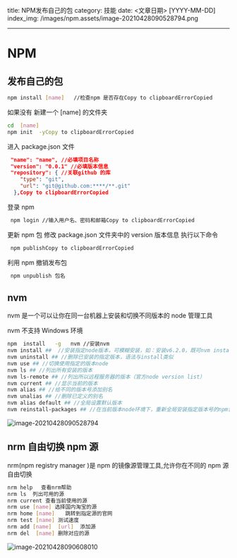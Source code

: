 title: NPM发布自己的包
category: 技能
date: <文章日期> [YYYY-MM-DD]
index_img: /images/npm.assets/image-20210428090528794.png

---



<!--more-->

# NPM

## 发布自己的包

```bash
npm install [name]   //检查npm 是否存在Copy to clipboardErrorCopied
```

如果没有 新建一个 [name] 的文件夹

```bash
cd  [name]
npm init  -yCopy to clipboardErrorCopied
```

进入 package.json 文件

```json
 "name": "name", //必填项目名称
 "version": "0.0.1" //必填版本信息
 "repository": { //关联github 的库
    "type": "git",
    "url": "git@github.com:****/**.git"
  },Copy to clipboardErrorCopied
```

登录 npm

```bash
 npm login //输入用户名、密码和邮箱Copy to clipboardErrorCopied
```

更新 npm 包 修改 package.json 文件夹中的 version 版本信息 执行以下命令

```bash
 npm publishCopy to clipboardErrorCopied
```

利用 npm 撤销发布包

```bash
 npm unpublish 包名
```



## nvm

nvm 是一个可以让你在同一台机器上安装和切换不同版本的 node 管理工具

nvm 不支持 Windows 环境

```bash
npm  install   -g   nvm //安装nvm
nvm install ##  //安装指定node版本，可模糊安装，如：安装v6.2.0，既可nvm install v6.2.0，又可nvm install 6.2
nvm uninstall ## //删除已安装的指定版本，语法与install类似
nvm use ## //切换使用指定的版本node
nvm ls ## //列出所有安装的版本
nvm ls-remote ## //列出所以远程服务器的版本（官方node version list）
nvm current ## //显示当前的版本
nvm alias ## //给不同的版本号添加别名
nvm unalias ## //删除已定义的别名
nvm alias default ## //全局设置默认版本
nvm reinstall-packages ## //在当前版本node环境下，重新全局安装指定版本号的npm包
```

![image-20210428090528794](/images/npm.assets/image-20210428090528794.png)



## nrm 自由切换 npm 源

nrm(npm registry manager )是 npm 的镜像源管理工具,允许你在不同的 npm 源自由切换

```bash
nrm help　 查看nrm帮助
nrm ls  列出可用的源
nrm current 查看当前使用的源
nrm use [name] 选择国内淘宝的源
nrm home [name]　　跳转到指定源的官网
nrm test [name] 测试速度
nrm add [name]  [url]  添加源
nrm del  [name] 删除对应的源
```



![image-20210428090608010](/images/npm.assets/image-20210428090608010.png)

